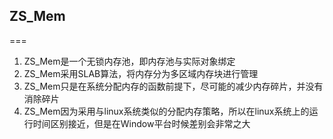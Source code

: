 ## ZS_Mem
===
1. ZS_Mem是一个无锁内存池，即内存池与实际对象绑定
2. ZS_Mem采用SLAB算法，将内存分为多区域内存块进行管理
3. ZS_Mem只是在系统分配内存的函数前提下，尽可能的减少内存碎片，并没有消除碎片
4. ZS_Mem因为采用与linux系统类似的分配内存策略，所以在linux系统上的运行时间区别接近，但是在Window平台时候差别会非常之大
